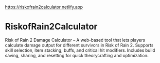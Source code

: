 https://riskofrain2calculator.netlify.app

# RiskofRain2Calculator
Risk of Rain 2 Damage Calculator – A web-based tool that lets players calculate damage output for different survivors in Risk of Rain 2. Supports skill selection, item stacking, buffs, and critical hit modifiers. Includes build saving, sharing, and resetting for quick theorycrafting and optimization.
